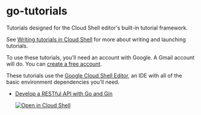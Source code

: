 # go-tutorials

Tutorials designed for the Cloud Shell editor's built-in tutorial framework.

See [Writing tutorials in Cloud Shell](https://cloud.google.com/shell/docs/cloud-shell-tutorials/tutorials) for more about writing and launching tutorials.

To use these tutorials, you'll need an account with Google. A Gmail account will do. You can [create a free account](https://accounts.google.com/signup/v2/webcreateaccount?flowName=GlifWebSignIn&flowEntry=SignUp).

These tutorials use the [Google Cloud Shell Editor](https://cloud.google.com/shell/docs/editor-overview), an IDE with all of the basic environment dependencies you'll need. 

- [Develop a RESTful API with Go and Gin](web-service-gin.md)

    [![Open in Cloud Shell](https://gstatic.com/cloudssh/images/open-btn.png)](https://ide.cloud.google.com/?cloudshell_workspace=~&walkthrough_tutorial_url=https%3A%2F%2Fgithub.com%2Fstevetraut%2Fgo-tutorials%2Fweb-service-gin.md)
